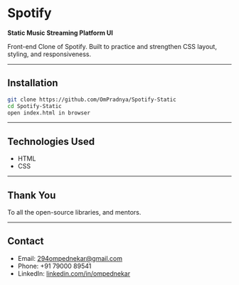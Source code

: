 # Spotify 

**Static Music Streaming Platform UI**

Front-end Clone of Spotify. Built to practice and strengthen CSS layout, styling, and responsiveness.

---

## Installation

```bash
git clone https://github.com/OmPradnya/Spotify-Static
cd Spotify-Static
open index.html in browser
```

---

## Technologies Used

- HTML
- CSS

---

## Thank You

To all the open-source libraries, and mentors.

---

## Contact

- Email: [294ompednekar@gmail.com](mailto:294ompednekar@gmail.com)
- Phone: +91 79000 89541  
- LinkedIn: [linkedin.com/in/ompednekar](https://www.linkedin.com/in/ompednekar/)
